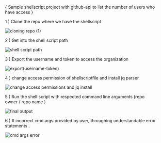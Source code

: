 {  Sample shellscript project with github-api to list the number of users who have access }

1 ) Clone the repo where we have the shellscript 

![cloning repo (1)](https://github.com/Suresh-mpt/shell-scripting-projects/assets/173250817/6af3c729-2703-4894-b515-41651249dce3)

2 ) Get into the shell script path 

![shell script path](https://github.com/Suresh-mpt/shell-scripting-projects/assets/173250817/f137b68c-3ede-4552-afb6-bdfb2730afd8)

3 ) Export the username and token to access the organization

![export(username-token)](https://github.com/Suresh-mpt/shell-scripting-projects/assets/173250817/78a672c1-72c7-48db-b248-9ba9b1d49c1c)

4 ) change access permission of shellscriptfile and install jq parser

![change access permissions and jq install](https://github.com/Suresh-mpt/shell-scripting-projects/assets/173250817/5ef3cda1-df05-46c3-9ec5-a7bda96306f6)

5 ) Run the shell script with respected command line arguments (repo owner / repo name )

![final output](https://github.com/Suresh-mpt/shell-scripting-projects/assets/173250817/7dd36fd3-dd5d-4825-a4d2-00294b19f501)

6 ) If incorrect cmd args provided by user, throughing understandable error statements .

![cmd  args error](https://github.com/Suresh-mpt/shell-scripting-projects/assets/173250817/358723b0-9475-46e1-9e71-971c7cc01344)
